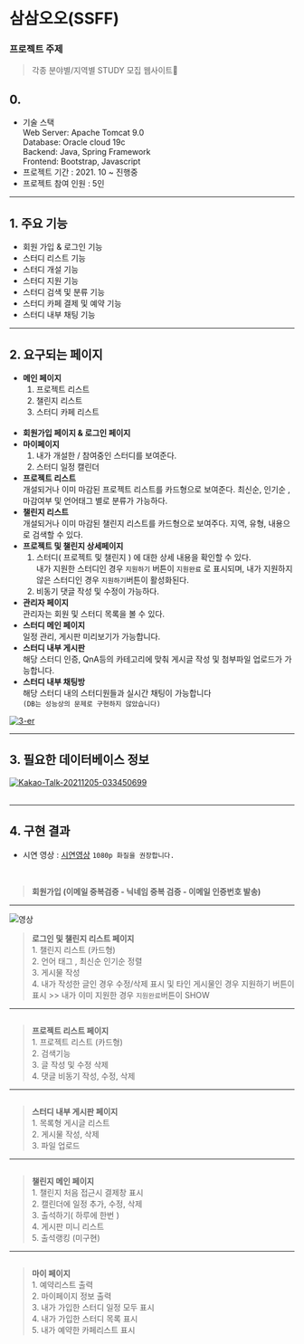 # 삼삼오오(SSFF)

### 프로젝트 주제

> 각종 분야별/지역별 STUDY 모집 웹사이트📝

## 0.

* 기술 스택<br>
  Web Server: Apache Tomcat 9.0<br>
  Database: Oracle cloud 19c <br>
  Backend: Java, Spring Framework<br>
  Frontend: Bootstrap, Javascript<br>
* 프로젝트 기간 : 2021. 10 ~ 진행중
* 프로젝트 참여 인원 : 5인
<hr>

## 1. 주요 기능

>

- 회원 가입 & 로그인 기능
- 스터디 리스트 기능
- 스터디 개설 기능
- 스터디 지원 기능
- 스터디 검색 및 분류 기능
- 스터디 카페 결제 및 예약 기능
- 스터디 내부 채팅 기능
<hr>

## 2. 요구되는 페이지

>

- **메인 페이지**
  <br>
  1. 프로젝트 리스트 
  2. 챌린지 리스트
  3. 스터디 카페 리스트
  <br>
- **회원가입 페이지 & 로그인 페이지**
- **마이페이지**<br>
  1. 내가 개설한 / 참여중인 스터디를 보여준다.
  2. 스터디 일정 캘린더
- **프로젝트 리스트**<br>
  개설되거나 이미 마감된 프로젝트 리스트를 카드형으로 보여준다. 최신순, 인기순 , 마감여부 및 언어태그 별로 분류가 가능하다.
- **챌린지 리스트**<br>
  개설되거나 이미 마감된 챌린지 리스트를 카드형으로 보여주다. 지역, 유형, 내용으로 검색할 수 있다.
- **프로젝트 및 챌린지 상세페이지**<br>
  1. 스터디( 프로젝트 및 챌린지 ) 에 대한 상세 내용을 확인할 수 있다. <br>내가 지원한 스터디인 경우 `지원하기` 버튼이 `지원완료` 로 표시되며, 내가 지원하지 않은 스터디인 경우 `지원하기`버튼이 활성화된다. 
  2. 비동기 댓글 작성 및 수정이 가능하다.<br>  
- **관리자 페이지**<br>
  관리자는 회원 및 스터디 목록을 볼 수 있다.
- **스터디 메인 페이지**<br>
 일정 관리, 게시판 미리보기가 가능합니다. 
- **스터디 내부 게시판**<br>
 해당 스터디 인증, QnA등의 카테고리에 맞춰 게시글 작성 및 첨부파일 업로드가 가능합니다.
- **스터디 내부 채팅방**<br>
 해당 스터디 내의 스터디원들과 실시간 채팅이 가능합니다 
 <br>`(DB는 성능상의 문제로 구현하지 않았습니다)`

<a href="https://ibb.co/M8qp6kY"><img src="https://i.ibb.co/7g7V4tw/3-er.png" alt="3-er" border="0"></a>
<hr>

## 3. 필요한 데이터베이스 정보

>

<a href="https://ibb.co/TvYPqD6"><img src="https://i.ibb.co/bWQNRjT/Kakao-Talk-20211205-033450699.png" alt="Kakao-Talk-20211205-033450699" border="0"></a>
<br>
<br>
<hr>

## 4. 구현 결과 

- 시연 영상 : <a href="https://youtu.be/wdWq0gOh-Nk">시연영상</a>
 ```1080p 화질을 권장합니다.```
<br>

<img src='https://user-images.githubusercontent.com/80584060/144974123-9fddc685-5f14-433e-96db-112839d8d0a6.gif' alt='' border='0'/>

>**회원가입 (이메일 중복검증 - 닉네임 중복 검증 - 이메일 인증번호 발송)**

<hr>

<img src='https://user-images.githubusercontent.com/80584060/144974129-df2d788c-9ecc-4ead-91f1-12a61f619412.gif' alt='영상' border='0'/>

>**로그인 및 챌린지 리스트 페이지**
> <br>1. 챌린지 리스트 (카드형) <br>2. 언어 태그 , 최신순 인기순 정렬<br>3. 게시물 작성<br>4. 내가 작성한 글인 경우 수정/삭제 표시 및 타인 게시물인 경우 지원하기 버튼이 표시 >> 내가 이미 지원한 경우 ```지원완료```버튼이 SHOW

<hr>

<img src='https://user-images.githubusercontent.com/80584060/144974149-6446e2e7-ec21-4412-8d47-a97227cf4e63.gif' border='0' alt=""/>

>**프로젝트 리스트 페이지**
> <br>1. 프로젝트 리스트 (카드형) <br>2. 검색기능<br>3. 글 작성 및 수정 삭제<br>4. 댓글 비동기 작성, 수정, 삭제

<hr>

<img src='https://user-images.githubusercontent.com/80584060/144974106-6157db77-50dd-4264-8952-17c8b30f2a52.gif' alt='' border='0'/>

>**스터디 내부 게시판 페이지**
> <br>1. 목록형 게시글 리스트<br>2. 게시물 작성, 삭제<br>3. 파일 업로드

<hr>

<img src='https://user-images.githubusercontent.com/80584060/144974121-4de7cb1c-d92e-4b18-9815-01435f5b866d.gif' alt='' border='0'/><img src='https://user-images.githubusercontent.com/80584060/144974125-c7a76d86-f051-41f0-b47c-bf1b2ed22d25.gif' alt='' border='0'/>

>**챌린지 메인 페이지**
> <br>1. 챌린지 처음 접근시 결제창 표시 <br>2. 캘린더에 일정 추가, 수정, 삭제 <br>3. 출석하기( 하루에 한번 )<br>4. 게시판 미니 리스트<br>5. 출석랭킹 (미구현)

<hr>

<img src='https://user-images.githubusercontent.com/80584060/144974135-3aa11ef3-ebe2-4386-bcf2-d3c0455b4dd7.gif' alt='' border='0'/>

>**마이 페이지**
> <br>1. 예약리스트 출력 <br>2. 마이페이지 정보 출력 <br>3. 내가 가입한 스터디 일정 모두 표시 <br>4. 내가 가입한 스터디 목록 표시 <br>5. 내가 예약한 카페리스트 표시


